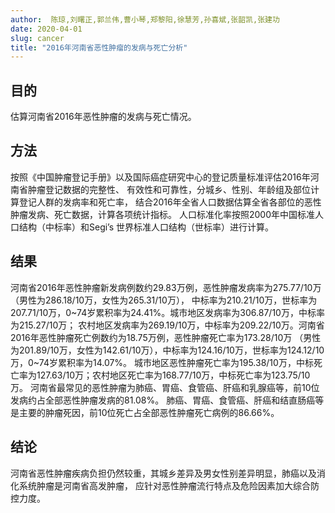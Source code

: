 ```yaml
---
author:  陈琼,刘曙正,郭兰伟,曹小琴,郑黎阳,徐慧芳,孙喜斌,张韶凯,张建功
date: 2020-04-01
slug: cancer
title: "2016年河南省恶性肿瘤的发病与死亡分析"
---
```


## 目的 
估算河南省2016年恶性肿瘤的发病与死亡情况。

## 方法
按照《中国肿瘤登记手册》以及国际癌症研究中心的登记质量标准评估2016年河南省肿瘤登记数据的完整性、
有效性和可靠性，分城乡、性别、年龄组及部位计算登记人群的发病率和死亡率，
结合2016年全省人口数据估算全省各部位的恶性肿瘤发病、死亡数据，计算各项统计指标。
人口标准化率按照2000年中国标准人口结构（中标率）和Segi’s 世界标准人口结构（世标率）进行计算。

## 结果
河南省2016年恶性肿瘤新发病例数约29.83万例，恶性肿瘤发病率为275.77/10万（男性为286.18/10万，女性为265.31/10万），
中标率为210.21/10万，世标率为207.71/10万，0~74岁累积率为24.41%。城市地区发病率为306.87/10万，中标率为215.27/10万；
农村地区发病率为269.19/10万，中标率为209.22/10万。河南省2016年恶性肿瘤死亡例数约为18.75万例，恶性肿瘤死亡率为173.28/10万
（男性为201.89/10万，女性为142.61/10万），中标率为124.16/10万，世标率为124.12/10万，0~74岁累积率为14.07%。
城市地区恶性肿瘤死亡率为195.38/10万，中标死亡率为127.63/10万；农村地区死亡率为168.77/10万，中标死亡率为123.75/10万。
河南省最常见的恶性肿瘤为肺癌、胃癌、食管癌、肝癌和乳腺癌等，前10位发病约占全部恶性肿瘤发病的81.08%。
肺癌、胃癌、食管癌、肝癌和结直肠癌等是主要的肿瘤死因，前10位死亡占全部恶性肿瘤死亡病例的86.66%。

## 结论 
河南省恶性肿瘤疾病负担仍然较重，其城乡差异及男女性别差异明显，肺癌以及消化系统肿瘤是河南省高发肿瘤，
应针对恶性肿瘤流行特点及危险因素加大综合防控力度。